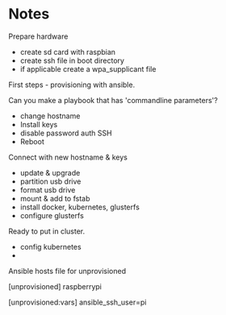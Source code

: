 # Notes

Prepare hardware
* create sd card with raspbian
* create ssh file in boot directory
* if applicable create a wpa_supplicant file

First steps - provisioning with ansible.

Can you make a playbook that has 'commandline parameters'?

* change hostname
* Install keys
* disable password auth SSH
* Reboot


Connect with new hostname & keys

* update & upgrade 
* partition usb drive
* format usb drive
* mount & add to fstab
* install docker, kubernetes, glusterfs
* configure glusterfs


Ready to put in cluster. 
 * config kubernetes
 * 


Ansible hosts file for unprovisioned

[unprovisioned]
raspberrypi

[unprovisioned:vars]
ansible_ssh_user=pi

